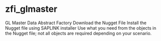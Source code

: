 # zfi_glmaster
GL Master Data Abstract Factory
Download the Nugget File
Install the Nugget file using SAPLINK installer
Use what you need from the objects in the Nugget file; not all objects are required depending on your scenario.
